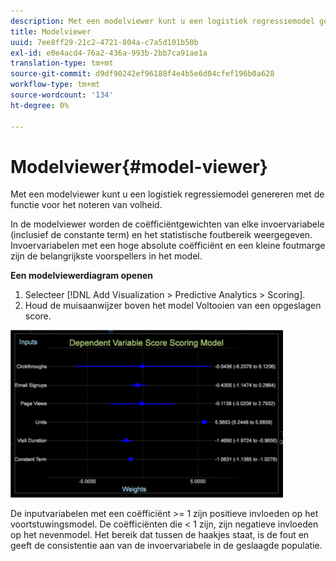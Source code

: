 ```yaml
---
description: Met een modelviewer kunt u een logistiek regressiemodel genereren met de functie voor het noteren van volheid.
title: Modelviewer
uuid: 7ee8ff29-21c2-4721-804a-c7a5d101b50b
exl-id: e0e4acd4-76a2-436a-993b-2bb7ca91ae1a
translation-type: tm+mt
source-git-commit: d9df90242ef96188f4e4b5e6d04cfef196b0a628
workflow-type: tm+mt
source-wordcount: '134'
ht-degree: 0%

---
```


# Modelviewer{#model-viewer}

Met een modelviewer kunt u een logistiek regressiemodel genereren met de functie voor het noteren van volheid.

In de modelviewer worden de coëfficiëntgewichten van elke invoervariabele (inclusief de constante term) en het statistische foutbereik weergegeven. Invoervariabelen met een hoge absolute coëfficiënt en een kleine foutmarge zijn de belangrijkste voorspellers in het model.

**Een modelviewerdiagram openen**

1. Selecteer [!DNL Add Visualization > Predictive Analytics > Scoring].
1. Houd de muisaanwijzer boven het model Voltooien van een opgeslagen score.

![](assets/propensity_model_viewer.png)

De inputvariabelen met een coëfficiënt >= 1 zijn positieve invloeden op het voortstuwingsmodel. De coëfficiënten die &lt; 1 zijn, zijn negatieve invloeden op het nevenmodel. Het bereik dat tussen de haakjes staat, is de fout en geeft de consistentie aan van de invoervariabele in de geslaagde populatie.
